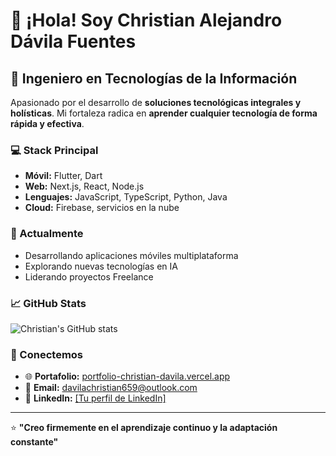 # 👋 ¡Hola! Soy Christian Alejandro Dávila Fuentes

## 🚀 Ingeniero en Tecnologías de la Información

Apasionado por el desarrollo de **soluciones tecnológicas integrales y holísticas**. Mi fortaleza radica en **aprender cualquier tecnología de forma rápida y efectiva**.

### 💻 Stack Principal
- **Móvil:** Flutter, Dart
- **Web:** Next.js, React, Node.js
- **Lenguajes:** JavaScript, TypeScript, Python, Java
- **Cloud:** Firebase, servicios en la nube

### 🌱 Actualmente
- Desarrollando aplicaciones móviles multiplataforma
- Explorando nuevas tecnologías en IA
- Liderando proyectos Freelance

### 📈 GitHub Stats
![Christian's GitHub stats](https://github-readme-stats.vercel.app/api?username=chris3118&show_icons=true&theme=radical)

### 🔗 Conectemos
- 🌐 **Portafolio:** [portfolio-christian-davila.vercel.app](https://portfolio-christian-davila.vercel.app)
- 📧 **Email:** davilachristian659@outlook.com
- 💼 **LinkedIn:** [[Tu perfil de LinkedIn]](https://linkedin.com/in/christian-dávila-3a76b4214)

---
⭐️ **"Creo firmemente en el aprendizaje continuo y la adaptación constante"**
